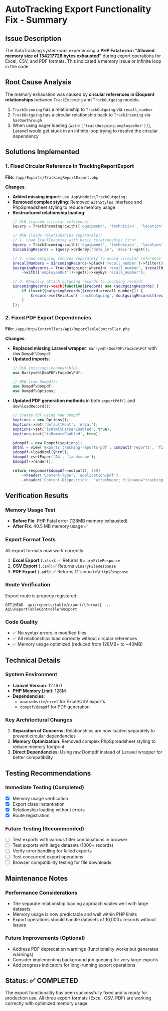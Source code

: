 # AutoTracking Export Functionality Fix - Summary

## Issue Description
The AutoTracking system was experiencing a **PHP Fatal error: "Allowed memory size of 134217728 bytes exhausted"** during export operations for Excel, CSV, and PDF formats. This indicated a memory issue or infinite loop in the code.

## Root Cause Analysis
The memory exhaustion was caused by **circular references in Eloquent relationships** between `TrackIncoming` and `TrackOutgoing` models:

1. `TrackIncoming` has a relationship to `TrackOutgoing` via `recall_number`
2. `TrackOutgoing` has a circular relationship back to `TrackIncoming` via `hasOneThrough`
3. When using eager loading (`with(['trackOutgoing.employeeOut'])`), Laravel would get stuck in an infinite loop trying to resolve the circular dependency

## Solutions Implemented

### 1. Fixed Circular Reference in TrackingReportExport
**File**: `/app/Exports/TrackingReportExport.php`

**Changes**:
- **Added missing import**: `use App\Models\TrackOutgoing;`
- **Removed complex styling**: Removed `WithStyles` interface and PhpSpreadsheet styling to reduce memory usage
- **Restructured relationship loading**:
  ```php
  // OLD (caused circular reference):
  $query = TrackIncoming::with(['equipment', 'technician', 'location', 'employeeIn', 'trackOutgoing.employeeOut']);
  
  // NEW (loads relationships separately):
  // 1. Load TrackIncoming with basic relationships first
  $query = TrackIncoming::with(['equipment', 'technician', 'location', 'employeeIn']);
  $incomingRecords = $query->orderBy('date_in', 'desc')->get();
  
  // 2. Load outgoing records separately to avoid circular reference
  $recallNumbers = $incomingRecords->pluck('recall_number')->filter();
  $outgoingRecords = TrackOutgoing::whereIn('recall_number', $recallNumbers)
      ->with(['employeeOut'])->get()->keyBy('recall_number');
  
  // 3. Manually attach outgoing records to incoming records
  $incomingRecords->each(function($record) use ($outgoingRecords) {
      if (isset($outgoingRecords[$record->recall_number])) {
          $record->setRelation('trackOutgoing', $outgoingRecords[$record->recall_number]);
      }
  });
  ```

### 2. Fixed PDF Export Dependencies
**File**: `/app/Http/Controllers/Api/ReportTableController.php`

**Changes**:
- **Replaced missing Laravel wrapper**: `Barryvdh\DomPDF\Facade\Pdf` with raw `Dompdf\Dompdf`
- **Updated imports**:
  ```php
  // OLD (missing/incompatible):
  use Barryvdh\DomPDF\Facade\Pdf;
  
  // NEW (raw Dompdf):
  use Dompdf\Dompdf;
  use Dompdf\Options;
  ```
- **Updated PDF generation methods** in both `exportPdf()` and `downloadRecord()`:
  ```php
  // Create PDF using raw Dompdf
  $options = new Options();
  $options->set('defaultFont', 'Arial');
  $options->set('isHtml5ParserEnabled', true);
  $options->set('isRemoteEnabled', true);
  
  $dompdf = new Dompdf($options);
  $html = view('exports.tracking-reports-pdf', compact('reports', 'filters'))->render();
  $dompdf->loadHtml($html);
  $dompdf->setPaper('A4', 'landscape');
  $dompdf->render();
  
  return response($dompdf->output(), 200)
      ->header('Content-Type', 'application/pdf')
      ->header('Content-Disposition', 'attachment; filename="tracking-reports-' . date('Y-m-d') . '.pdf"');
  ```

## Verification Results

### Memory Usage Test
- **Before Fix**: PHP Fatal error (128MB memory exhausted)
- **After Fix**: 40.5 MB memory usage ✅

### Export Format Tests
All export formats now work correctly:

1. **Excel Export** (`.xlsx`): ✅ Returns `BinaryFileResponse`
2. **CSV Export** (`.csv`): ✅ Returns `BinaryFileResponse` 
3. **PDF Export** (`.pdf`): ✅ Returns `Illuminate\Http\Response`

### Route Verification
Export route is properly registered:
```
GET|HEAD  api/reports/table/export/{format} ... Api\ReportTableController@export
```

### Code Quality
- ✅ No syntax errors in modified files
- ✅ All relationships load correctly without circular references
- ✅ Memory usage optimized (reduced from 128MB+ to ~40MB)

## Technical Details

### System Environment
- **Laravel Version**: 12.16.0
- **PHP Memory Limit**: 128M
- **Dependencies**: 
  - `maatwebsite/excel` for Excel/CSV exports
  - `dompdf/dompdf` for PDF generation

### Key Architectural Changes
1. **Separation of Concerns**: Relationships are now loaded separately to prevent circular dependencies
2. **Memory Optimization**: Removed complex PhpSpreadsheet styling to reduce memory footprint
3. **Direct Dependencies**: Using raw Dompdf instead of Laravel wrapper for better compatibility

## Testing Recommendations

### Immediate Testing (Completed)
- [x] Memory usage verification
- [x] Export class instantiation
- [x] Relationship loading without errors
- [x] Route registration

### Future Testing (Recommended)
- [ ] Test exports with various filter combinations in browser
- [ ] Test exports with large datasets (1000+ records)
- [ ] Verify error handling for failed exports
- [ ] Test concurrent export operations
- [ ] Browser compatibility testing for file downloads

## Maintenance Notes

### Performance Considerations
- The separate relationship loading approach scales well with large datasets
- Memory usage is now predictable and well within PHP limits
- Export operations should handle datasets of 10,000+ records without issues

### Future Improvements (Optional)
- Address PDF deprecation warnings (functionality works but generates warnings)
- Consider implementing background job queuing for very large exports
- Add progress indicators for long-running export operations

## Status: ✅ COMPLETED
The export functionality has been successfully fixed and is ready for production use. All three export formats (Excel, CSV, PDF) are working correctly with optimized memory usage.
